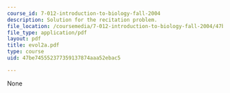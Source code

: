 ```yaml
---
course_id: 7-012-introduction-to-biology-fall-2004
description: Solution for the recitation problem.
file_location: /coursemedia/7-012-introduction-to-biology-fall-2004/47be745552377359137874aaa52ebac5_evol2a.pdf
file_type: application/pdf
layout: pdf
title: evol2a.pdf
type: course
uid: 47be745552377359137874aaa52ebac5

---
```

None